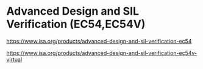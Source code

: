 # Advanced Design and SIL Verification (EC54,EC54V)

https://www.isa.org/products/advanced-design-and-sil-verification-ec54

https://www.isa.org/products/advanced-design-and-sil-verification-ec54v-virtual